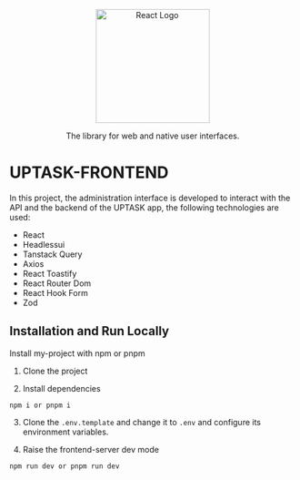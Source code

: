 <p align="center">
  <a href="https://react.dev/" target="blank"><img src="https://cdn.worldvectorlogo.com/logos/react-2.svg" width="200" alt="React Logo" /></a>
</p>
<p align="center">The library for web and native user interfaces.</p>

[circleci-image]: https://img.shields.io/circleci/build/github/nodejs/node/master?token=abc123def456
[circleci-url]: https://circleci.com/gh/nodejs/node

# UPTASK-FRONTEND

In this project, the administration interface is developed to interact with the API and the backend of the UPTASK app, the following technologies are used:

- React
- Headlessui
- Tanstack Query
- Axios
- React Toastify
- React Router Dom
- React Hook Form
- Zod

## Installation and Run Locally

Install my-project with npm or pnpm

1. Clone the project

2. Install dependencies

```
npm i or pnpm i
```

3. Clone the `.env.template` and change it to `.env` and configure its environment variables.

4. Raise the frontend-server dev mode

```
npm run dev or pnpm run dev
```
